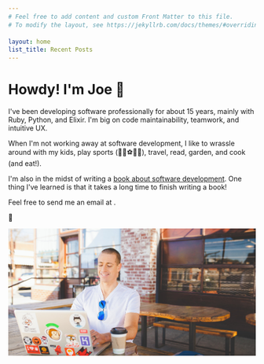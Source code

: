 ```yaml
---
# Feel free to add content and custom Front Matter to this file.
# To modify the layout, see https://jekyllrb.com/docs/themes/#overriding-theme-defaults

layout: home
list_title: Recent Posts
---
```


<h1>Howdy! I'm Joe 👋</h1>

<p>
  I've been developing software professionally for about 15 years, mainly with Ruby, Python, and Elixir. I'm big on code maintainability, teamwork, and intuitive UX.
</p>

<p>
  When I'm not working away at software development, I like to wrassle around with my kids, play sports (🏀🏈⚽🥏🏓), travel, read, garden, and cook (and eat!).
</p>

<p>I'm also in the midst of writing a <a href="https://docs.google.com/forms/d/e/1FAIpQLSdSHAza-dYgLOqR20o_hwcTtbd1o4d2d5-0wM8Ssadpnh7hBQ/viewform">book about software development</a>. One thing I've learned is that it takes a long time to finish writing a book!</p>
<p>
  Feel free to send me an email at <script language="JavaScript">
              var name1 = 'e';
              var name2 = 'jo';
              var yay = 'peckyeah.com';
              document.write('<i class="fas fa-paper-plane"></i>')
              document.write('<a href=\"mailto:' + name2 + name1 + '@' + yay + '\">');
              document.write(name2 + name1 + '@' + yay + '</a>');
            </script>.
</p>
<p>
  🙇
</p>

<img src="/assets/images/joe-typing-away.png" alt="Joe pecking away on a laptop" title="Joe typing away on a laptop" />